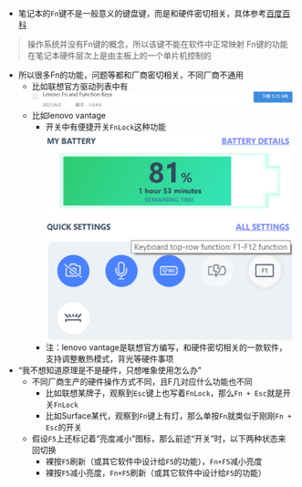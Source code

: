 - 笔记本的`Fn`键不是一般意义的键盘键，而是和硬件密切相关，具体参考[百度百科](https://baike.baidu.com/item/Fn%E5%8A%9F%E8%83%BD%E9%94%AE)
> 操作系统并没有Fn键的概念，所以该键不能在软件中正常映射
> Fn键的功能在笔记本硬件层次上是由主板上的一个单片机控制的

- 所以很多Fn的功能，问题等都和厂商密切相关，不同厂商不通用
  - 比如联想官方驱动列表中有![](fn-driver.png)
  - 比如lenovo vantage
    - 开关中有便捷开关`FnLock`这种功能![](fnlock.png)
    - 注：lenovo vantage是联想官方编写，和硬件密切相关的一款软件，支持调整散热模式，背光等硬件事项
- “我不想知道原理是不是硬件，只想唯象使用怎么办”
  - 不同厂商生产的硬件操作方式不同，且F几对应什么功能也不同
    - 比如联想某牌子，观察到`Esc`键上也写着`FnLock`，那么`Fn + Esc`就是开关`FnLock`
    - 比如Surface某代，观察到`Fn`键上有灯，那么单按`Fn`就类似于刚刚`Fn + Esc`的开关
  - 假设`F5`上还标记着“亮度减小”图标，那么前述“开关”时，以下两种状态来回切换
    - 裸按`F5`刷新（或其它软件中设计给`F5`的功能），`Fn+F5`减小亮度
    - 裸按`F5`减小亮度，`Fn+F5`刷新（或其它软件中设计给`F5`的功能）